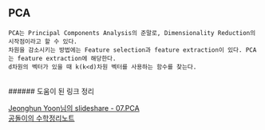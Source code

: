 ## PCA
    PCA는 Principal Components Analysis의 준말로, Dimensionality Reduction의 시작점이라고 할 수 있다. 
    차원을 감소시키는 방법에는 Feature selection과 feature extraction이 있다. PCA는 feature extraction에 해당한다.
    d차원의 벡터가 있을 때 k(k<d)차원 벡터를 사용하는 함수를 찾는다.
    
<br>
###### 도움이 된 링크 정리

[Jeonghun Yoon님의 slideshare - 07.PCA](https://www.slideshare.net/JeonghunYoon/07-pca) <br>
[공돌이의 수학정리노트](https://wikidocs.net/7646)
